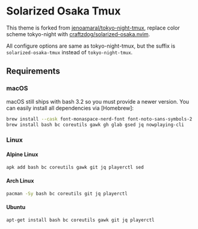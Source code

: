 # Solarized Osaka Tmux

This theme is forked from [jenoamaral/tokyo-night-tmux](https://github.com/janoamaral/tokyo-night-tmux), replace color scheme tokyo-night with [craftzdog/solarized-osaka.nvim](https://github.com/craftzdog/solarized-osaka.nvim).

All configure options are same as tokyo-night-tmux, but the suffix is `solarized-osaka-tmux` instead of `tokyo-night-tmux`.

## Requirements

### macOS

macOS still ships with bash 3.2 so you must provide a newer version.
You can easily install all dependencies via [Homebrew]:

```bash
brew install --cask font-monaspace-nerd-font font-noto-sans-symbols-2
brew install bash bc coreutils gawk gh glab gsed jq nowplaying-cli
```

### Linux

#### Alpine Linux

```bash
apk add bash bc coreutils gawk git jq playerctl sed
```

#### Arch Linux

```bash
pacman -Sy bash bc coreutils git jq playerctl
```

#### Ubuntu

```bash
apt-get install bash bc coreutils gawk git jq playerctl
```
